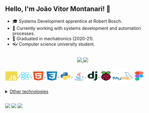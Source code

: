 ## Hello, I'm João Vitor Montanari! 👋

- 🎓 Systems Development apprentice at Robert Bosch.
- 💼 Currently working with systems development and automation processes.
- 🔨 Graduated in mechatronics (2020-21).
- 👓 Computer science university student.

##

<div align="center">
  <a href="https://github.com/joao-montanari">
  <img height="160em" src="https://github-readme-stats.vercel.app/api?username=joao-montanari&show_icons=true&theme=dark&include_all_commits=true&count_private=true"/>
  <img height="160em" src="https://github-readme-stats.vercel.app/api/top-langs/?username=joao-montanari&layout=compact&langs_count=7&theme=dark"/>
</div>

<div style="display: inline_block"><br>
  <img align="center" alt="Joao-Js" height="30" width="40" src="https://raw.githubusercontent.com/devicons/devicon/master/icons/javascript/javascript-plain.svg">
  <img align="center" alt="Joao-React" height="30" width="40" src="https://raw.githubusercontent.com/devicons/devicon/master/icons/react/react-original.svg">
  <img align="center" alt="Joao-HTML" height="30" width="40" src="https://raw.githubusercontent.com/devicons/devicon/master/icons/html5/html5-original.svg">
  <img align="center" alt="Joao-CSS" height="30" width="40" src="https://raw.githubusercontent.com/devicons/devicon/master/icons/css3/css3-original.svg">
  <img align="center" alt="Joao-python" height="30" width="40" src="https://raw.githubusercontent.com/devicons/devicon/master/icons/python/python-original.svg">
  <img align="center" alt="Joao-java" height="30" width="40" src="https://raw.githubusercontent.com/devicons/devicon/master/icons/java/java-original.svg">
  <img align="center" alt="Joao-django" height="30" width="40" src="https://raw.githubusercontent.com/devicons/devicon/master/icons/django/django-plain.svg">
  <img align="center" alt="Joao-raspberry" height="30" width="40" src="https://raw.githubusercontent.com/devicons/devicon/master/icons/raspberrypi/raspberrypi-original.svg">
  <img align="center" alt="Joao-mysql" height="50" width="60" src="https://raw.githubusercontent.com/devicons/devicon/master/icons/mysql/mysql-original-wordmark.svg">
  <img align="center" alt="Joao-figma" height="30" width="40" src="https://raw.githubusercontent.com/devicons/devicon/master/icons/figma/figma-original.svg">
</div>
  
<br>
<details>
<summary>Other technologies</summary>
<br>

<div style="display: inline_block">
  <img align="center" alt="Joao-android" height="30" width="40" src="https://raw.githubusercontent.com/devicons/devicon/master/icons/android/android-original.svg">
  <img align="center" alt="Joao-arduino" height="40" width="50" src="https://raw.githubusercontent.com/devicons/devicon/master/icons/arduino/arduino-original.svg">
  <img align="center" alt="Joao-tailwind" height="30" width="50" src="https://raw.githubusercontent.com/devicons/devicon/master/icons/tailwindcss/tailwindcss-original.svg">
  <img align="center" alt="Joao-qt" height="30" width="50" src="https://raw.githubusercontent.com/devicons/devicon/master/icons/qt/qt-original.svg">
  <img align="center" alt="Joao-canva" height="30" width="50" src="https://raw.githubusercontent.com/devicons/devicon/master/icons/canva/canva-original.svg">
  <img align="center" alt="Joao-dart" height="30" width="50" src="https://raw.githubusercontent.com/devicons/devicon/master/icons/dart/dart-original.svg">
  <img align="center" alt="Joao-flutter" height="30" width="50" src="https://raw.githubusercontent.com/devicons/devicon/master/icons/flutter/flutter-original.svg">
</div>
</details>
  
##

<div>
  <a href="https://instagram.com/joaomontanari26" target="_blank"><img src="https://img.shields.io/badge/-Instagram-%23E4405F?style=for-the-badge&logo=instagram&logoColor=white" target="_blank"></a>
  <a href = "mailto:montanari02.silva@gmail.com"><img src="https://img.shields.io/badge/-Gmail-%23333?style=for-the-badge&logo=gmail&logoColor=white" target="_blank"></a>
  <a href="https://br.linkedin.com/in/jo%C3%A3o-vitor-montanari-da-silva-23a1b4221?trk" target="_blank"><img src="https://img.shields.io/badge/-LinkedIn-%230077B5?style=for-the-badge&logo=linkedin&logoColor=white" target="_blank"></a>
</div>
